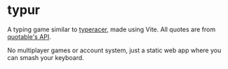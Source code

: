 # typur
A typing game similar to [typeracer](https://play.typeracer.com/), made using Vite. All quotes are from [quotable's API](https://github.com/lukePeavey/quotable).

No multiplayer games or account system, just a static web app where you can smash your keyboard.
